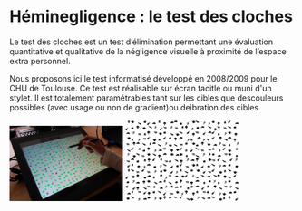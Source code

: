 # Héminegligence : le test des cloches

Le test des cloches est un test d’élimination permettant une évaluation quantitative et qualitative
de la négligence visuelle à proximité de l’espace extra personnel.

Nous proposons ici le test informatisé développé en 2008/2009 pour le CHU de Toulouse. Ce test est réalisable sur écran tacitle ou muni d'un stylet. Il est totalement paramétrables tant sur les cibles que descouleurs possibles (avec usage ou non de gradient)ou deibration des cibles 

<img src="https://github.com/truillet/Heminegligence/blob/master/doc/hemineg.jpg" width="200" alt="test des clches"> <img src="https://github.com/truillet/Heminegligence/blob/master/doc/Image8.png" width="200" alt="exemple de test">

